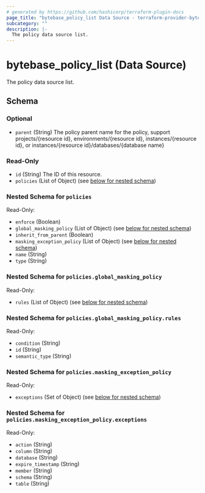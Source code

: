 ```yaml
---
# generated by https://github.com/hashicorp/terraform-plugin-docs
page_title: "bytebase_policy_list Data Source - terraform-provider-bytebase"
subcategory: ""
description: |-
  The policy data source list.
---
```


# bytebase_policy_list (Data Source)

The policy data source list.



<!-- schema generated by tfplugindocs -->
## Schema

### Optional

- `parent` (String) The policy parent name for the policy, support projects/{resource id}, environments/{resource id}, instances/{resource id}, or instances/{resource id}/databases/{database name}

### Read-Only

- `id` (String) The ID of this resource.
- `policies` (List of Object) (see [below for nested schema](#nestedatt--policies))

<a id="nestedatt--policies"></a>
### Nested Schema for `policies`

Read-Only:

- `enforce` (Boolean)
- `global_masking_policy` (List of Object) (see [below for nested schema](#nestedobjatt--policies--global_masking_policy))
- `inherit_from_parent` (Boolean)
- `masking_exception_policy` (List of Object) (see [below for nested schema](#nestedobjatt--policies--masking_exception_policy))
- `name` (String)
- `type` (String)

<a id="nestedobjatt--policies--global_masking_policy"></a>
### Nested Schema for `policies.global_masking_policy`

Read-Only:

- `rules` (List of Object) (see [below for nested schema](#nestedobjatt--policies--global_masking_policy--rules))

<a id="nestedobjatt--policies--global_masking_policy--rules"></a>
### Nested Schema for `policies.global_masking_policy.rules`

Read-Only:

- `condition` (String)
- `id` (String)
- `semantic_type` (String)



<a id="nestedobjatt--policies--masking_exception_policy"></a>
### Nested Schema for `policies.masking_exception_policy`

Read-Only:

- `exceptions` (Set of Object) (see [below for nested schema](#nestedobjatt--policies--masking_exception_policy--exceptions))

<a id="nestedobjatt--policies--masking_exception_policy--exceptions"></a>
### Nested Schema for `policies.masking_exception_policy.exceptions`

Read-Only:

- `action` (String)
- `column` (String)
- `database` (String)
- `expire_timestamp` (String)
- `member` (String)
- `schema` (String)
- `table` (String)


